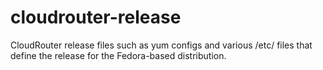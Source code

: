 # cloudrouter-release
CloudRouter release files such as yum configs and various /etc/ files that define the release for the Fedora-based distribution.
